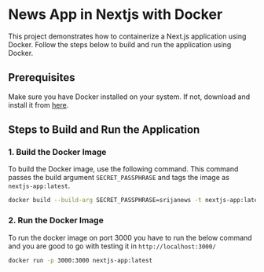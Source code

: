 # News App in Nextjs with Docker

This project demonstrates how to containerize a Next.js application using Docker. Follow the steps below to build and run the application using Docker.

## Prerequisites

Make sure you have Docker installed on your system. If not, download and install it from [here](https://www.docker.com/get-started).

## Steps to Build and Run the Application

### 1. Build the Docker Image

To build the Docker image, use the following command. This command passes the build argument `SECRET_PASSPHRASE` and tags the image as `nextjs-app:latest`.

```bash
docker build --build-arg SECRET_PASSPHRASE=srijanews -t nextjs-app:latest .
```

### 2. Run the Docker Image

To run the docker image on port 3000 you have to run the below command and you are good to go with testing it in `http://localhost:3000/`

```bash
docker run -p 3000:3000 nextjs-app:latest
```

